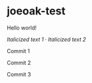 # joeoak-test

Hello world!

_Italicized text 1_ · *Italicized text 2*

Commit 1

Commit 2

Commit 3
